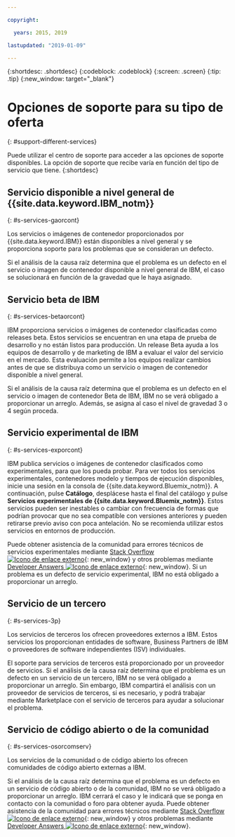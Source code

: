 ```yaml
---

copyright:

  years: 2015, 2019

lastupdated: "2019-01-09"

---
```


{:shortdesc: .shortdesc}
{:codeblock: .codeblock}
{:screen: .screen}
{:tip: .tip}
{:new_window: target="_blank"}


# Opciones de soporte para su tipo de oferta
{: #support-different-services}

Puede utilizar el centro de soporte para acceder a las opciones de soporte disponibles. La opción de soporte que recibe varía en función del tipo de servicio que tiene. 
{:shortdesc}

## Servicio disponible a nivel general de {{site.data.keyword.IBM_notm}}
{: #s-services-gaorcont}

Los servicios o imágenes de contenedor proporcionados por {{site.data.keyword.IBM}} están disponibles a nivel general y se proporciona soporte para los problemas que se consideran un defecto.

Si el análisis de la causa raíz determina que el problema es un defecto en el servicio o imagen de contenedor disponible a nivel general de IBM, el caso se solucionará en función de la gravedad que le haya asignado.

## Servicio beta de IBM
{: #s-services-betaorcont}

IBM proporciona servicios o imágenes de contenedor clasificadas como releases beta. Estos servicios se encuentran en una etapa de prueba de desarrollo y no están listos para producción. Un release Beta ayuda a los equipos de desarrollo y de marketing de IBM a evaluar el valor del servicio en el mercado. Esta evaluación permite a los equipos realizar cambios antes de que se distribuya como un servicio o imagen de contenedor disponible a nivel general.

Si el análisis de la causa raíz determina que el problema es un defecto en el servicio o imagen de contenedor Beta de IBM, IBM no se verá obligado a proporcionar un arreglo. Además, se asigna al caso el nivel de gravedad 3 o 4 según proceda.

## Servicio experimental de IBM
{: #s-services-exporcont}

IBM publica servicios o imágenes de contenedor clasificados como experimentales, para que los pueda probar. Para ver todos los servicios experimentales, contenedores modelo y tiempos de ejecución disponibles, inicie una sesión en la consola de {{site.data.keyword.Bluemix_notm}}. A continuación, pulse **Catálogo**, desplácese hasta el final del catálogo y pulse **Servicios experimentales de {{site.data.keyword.Bluemix_notm}}**. Estos servicios pueden ser inestables o cambiar con frecuencia de formas que podrían provocar que no sea compatible con versiones anteriores y pueden retirarse previo aviso con poca antelación. No se recomienda utilizar estos servicios en entornos de producción.

Puede obtener asistencia de la comunidad para errores técnicos de servicios experimentales mediante [Stack Overflow ![Icono de enlace externo](../icons/launch-glyph.svg "Icono de enlace externo")](http://stackoverflow.com/questions/tagged/ibm-bluemix){: new_window} y otros problemas mediante [Developer Answers ![Icono de enlace externo](../icons/launch-glyph.svg "Icono de enlace externo")](https://developer.ibm.com/answers/topics/ibm-cloud/){: new_window}. Si un problema es un defecto de servicio experimental, IBM no está obligado a proporcionar un arreglo.

## Servicio de un tercero
{: #s-services-3p}

Los servicios de terceros los ofrecen proveedores externos a IBM. Estos servicios los proporcionan entidades de software, Business Partners de IBM o proveedores de software independientes (ISV) individuales.

El soporte para servicios de terceros está proporcionado por un proveedor de servicios. Si el análisis de la causa raíz determina que el problema es un defecto en un servicio de un tercero, IBM no se verá obligado a proporcionar un arreglo. Sin embargo, IBM compartirá el análisis con un proveedor de servicios de terceros, si es necesario, y podrá trabajar mediante Marketplace con el servicio de terceros para ayudar a solucionar el problema.

## Servicio de código abierto o de la comunidad
{: #s-services-osorcomserv}

Los servicios de la comunidad o de código abierto los ofrecen comunidades de código abierto externas a IBM.

Si el análisis de la causa raíz determina que el problema es un defecto en un servicio de código abierto o de la comunidad, IBM no se verá obligado a proporcionar un arreglo. IBM cerrará el caso y le indicará que se ponga en contacto con la comunidad o foro para obtener ayuda. Puede obtener asistencia de la comunidad para errores técnicos mediante [Stack Overflow ![Icono de enlace externo](../icons/launch-glyph.svg "Icono de enlace externo")](http://stackoverflow.com/questions/tagged/ibm-bluemix){: new_window} y otros problemas mediante [Developer Answers ![Icono de enlace externo](../icons/launch-glyph.svg "Icono de enlace externo")](https://developer.ibm.com/answers/topics/ibm-cloud/){: new_window}.

